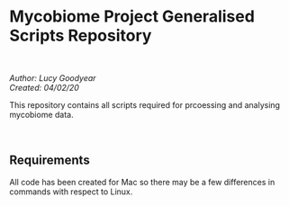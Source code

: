 # Mycobiome Project Generalised Scripts Repository

&nbsp;

*Author: Lucy Goodyear*  
*Created: 04/02/20*

This repository contains all scripts required for prcoessing and analysing mycobiome data.

&nbsp;

## Requirements

All code has been created for Mac so there may be a few differences in commands with respect to Linux.

